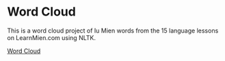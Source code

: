 # Word Cloud

This is a word cloud project of Iu Mien words from the 15 language lessons on LearnMien.com using NLTK.

[Word Cloud](allLessonsHighRes.png)
